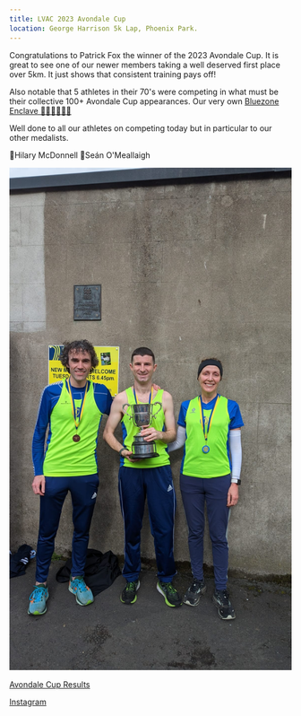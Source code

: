 ```yaml
---
title: LVAC 2023 Avondale Cup
location: George Harrison 5k Lap, Phoenix Park.
---
```


Congratulations to Patrick Fox the winner of the 2023 Avondale Cup. It is great to see one of our newer members taking a well deserved first place over 5km. It just shows that consistent training pays off!

Also notable that 5 athletes in their 70's were competing in what must be their collective 100+ Avondale Cup appearances. Our very own <a href="https://www.healthline.com/nutrition/blue-zones#:~:text=“Blue%20Zones”%20are%20geographic%20areas,more%20common%20in%20old%20age." target="_blank" rel="noopener noreferrer">Bluezone Enclave 💪🏼🏃‍♀🏃🏽</a>

Well done to all our athletes on competing today but in particular to our other medalists.

🥈Hilary McDonnell
🥉Seán O'Meallaigh 	

<img src="/assets/images/races/2023/avondale-cup/Top-3.jpeg" class="img-fluid" alt="Ciara">

<a href="/races/2023-03-12-lvac-avondale-cup/" target="_blank" rel="noopener noreferrer">Avondale Cup Results</a>

<a href="https://www.instagram.com/p/CpsohFPMo0e/" target="_blank" rel="noopener noreferrer">Instagram</a>
 
